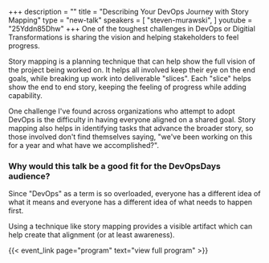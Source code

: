 +++
description = ""
title = "Describing Your DevOps Journey with Story Mapping"
type = "new-talk"
speakers = [
        "steven-murawski",
]
youtube = "25Yddn85Dhw"
+++
One of the toughest challenges in DevOps or Digitial Transformations is sharing the vision and helping stakeholders to feel progress.

Story mapping is a planning technique that can help show the full vision of the project being worked on.  It helps all involved keep their eye on the end goals, while breaking up work into deliverable "slices".  Each "slice" helps show the end to end story, keeping the feeling of progress while adding capability.

One challenge I've found across organizations who attempt to adopt DevOps is the difficulty in having everyone aligned on a shared goal. Story mapping also helps in identifying tasks that advance the broader story, so those involved don't find themselves saying, "we've been working on this for a year and what have we accomplished?".

### Why would this talk be a good fit for the DevOpsDays audience?

Since "DevOps" as a term is so overloaded, everyone has a different idea of what it means and everyone has a different idea of what needs to happen first.

Using a technique like story mapping provides a visible artifact which can help create that alignment (or at least awareness).

{{< event_link page="program" text="view full program" >}}